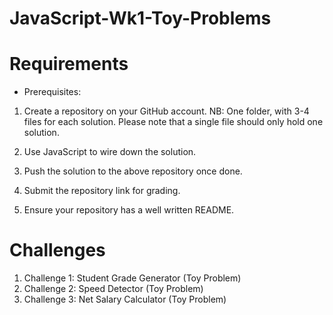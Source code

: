 # JavaScript-Wk1-Toy-Problems

# Requirements

* Prerequisites:

1. Create a repository on your GitHub account.
NB: One folder, with 3-4 files for each solution. Please note that a single file should only hold one solution.

2. Use JavaScript to wire down the solution.

3. Push the solution to the above repository once done.

4. Submit the repository link for grading.

5. Ensure your repository has a well written README.

# Challenges

1. Challenge 1: Student Grade Generator (Toy Problem)
2. Challenge 2: Speed Detector (Toy Problem)
3. Challenge 3: Net Salary Calculator (Toy Problem)
